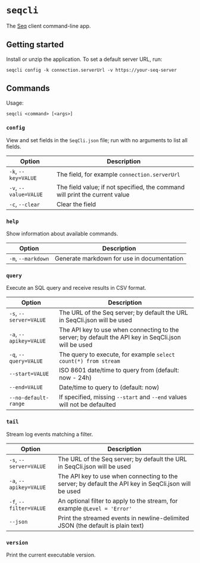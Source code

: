 # `seqcli`

The [Seq](https://getseq.net) client command-line app.

## Getting started

Install or unzip the application. To set a default server URL, run:

```
seqcli config -k connection.serverUrl -v https://your-seq-server
```

## Commands

Usage:

```
seqcli <command> [<args>]
```

### `config`

View and set fields in the `SeqCli.json` file; run with no arguments to list all fields.

| Option | Description |
| ------ | ----------- |
| `-k`, `--key=VALUE` | The field, for example `connection.serverUrl` |
| `-v`, `--value=VALUE` | The field value; if not specified, the command will print the current value |
| `-c`, `--clear` | Clear the field |

### `help`

Show information about available commands.

| Option | Description |
| ------ | ----------- |
| `-m`, `--markdown` | Generate markdown for use in documentation |

### `query`

Execute an SQL query and receive results in CSV format.

| Option | Description |
| ------ | ----------- |
| `-s`, `--server=VALUE` | The URL of the Seq server; by default the URL in SeqCli.json will  be used |
| `-a`, `--apikey=VALUE` | The API key to use when connecting to the server; by default the API key in SeqCli.json will be used |
| `-q`, `--query=VALUE` | The query to execute, for example `select count(*) from stream` |
|       `--start=VALUE` | ISO 8601 date/time to query from (default: now - 24h) |
|       `--end=VALUE` | Date/time to query to (default: now) |
|       `--no-default-range` | If specified, missing `--start` and `--end` values will not be defaulted |

### `tail`

Stream log events matching a filter.

| Option | Description |
| ------ | ----------- |
| `-s`, `--server=VALUE` | The URL of the Seq server; by default the URL in SeqCli.json will  be used |
| `-a`, `--apikey=VALUE` | The API key to use when connecting to the server; by default the API key in SeqCli.json will be used |
| `-f`, `--filter=VALUE` | An optional filter to apply to the stream, for example `@Level = 'Error'` |
|       `--json` | Print the streamed events in newline-delimited JSON (the default is plain text) |

### `version`

Print the current executable version.

